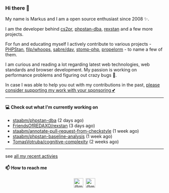 ### Hi there 👋



My name is Markus and I am a open source enthusiast since 2008 ✨.

I am the developer behind [cs2pr](https://staabm.github.io/2022/04/03/annotate-pull-request-from-checkstyle.html), [phpstan-dba](https://staabm.github.io/2022/05/01/phpstan-dba.html), [rexstan](https://staabm.github.io/2022/06/18/rexstan-REDAXO-AddOn.html) and a few more projects.

For fun and educating myself I actively contribute to various projects - [PHPStan](https://github.com/phpstan/phpstan-src/pulls?q=is%3Amerged+author%3Astaabm), [filp/whoops](https://github.com/filp/whoops), [sabre/dav](https://github.com/sabre-io/dav), [stomp-php](https://github.com/stomp-php/stomp-php), [propelorm](https://github.com/propelorm) - to name a few of them.

I am curious and reading a lot regarding latest web technologies, web standards and browser development. My passion is working on performance problems and figuring out crazy bugs 🐜.

In case I was able to help you out with my contributions in the past, [please consider supporting my work with your sponsoring 💕](https://github.com/sponsors/staabm)


---

#### 💻 Check out what I'm currently working on

- [staabm/phpstan-dba](https://github.com/staabm/phpstan-dba) (2 days ago)
- [FriendsOfREDAXO/rexstan](https://github.com/FriendsOfREDAXO/rexstan) (3 days ago)
- [staabm/annotate-pull-request-from-checkstyle](https://github.com/staabm/annotate-pull-request-from-checkstyle) (1 week ago)
- [staabm/phpstan-baseline-analysis](https://github.com/staabm/phpstan-baseline-analysis) (1 week ago)
- [TomasVotruba/cognitive-complexity](https://github.com/TomasVotruba/cognitive-complexity) (2 weeks ago)

---


see [all my recent activies](https://staabm.github.io/recent-work.html)


#### 📫 How to reach me

<p align="center">
  <a href="https://phpc.social/@markusstaab" target="blank"><img align="center" src="https://cdn.jsdelivr.net/npm/simple-icons@3.0.1/icons/mastodon.svg" alt="@markusstaab at mastodon" height="30" width="30" /></a>&nbsp;
  <a href="https://twitter.com/@markusstaab" target="blank"><img align="center" src="https://cdn.jsdelivr.net/npm/simple-icons@3.0.1/icons/twitter.svg" alt="@markusstaab at twitter" height="30" width="30" /></a>
</p>
